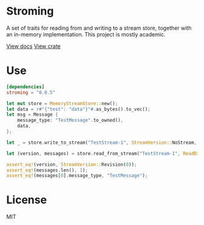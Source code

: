 # Stroming

A set of traits for reading from and writing to a stream store, together with an in-memory implementation. This project is mostly academic.

[View docs](https://docs.rs/stroming)
[View crate](https://crates.io/crates/stroming)

# Use

```toml
[dependencies]
stroming = "0.0.5"
```

```rust
let mut store = MemoryStreamStore::new();
let data = r#"{"test": "data"}"#.as_bytes().to_vec();
let msg = Message {
    message_type: "TestMessage".to_owned(),
    data,
};

let _ = store.write_to_stream("TestStream-1", StreamVersion::NoStream, &[msg]);

let (version, messages) = store.read_from_stream("TestStream-1", ReadDirection::Forwards);

assert_eq!(version, StreamVersion::Revision(0));
assert_eq!(messages.len(), 1);
assert_eq!(messages[0].message_type, "TestMessage");
```

# License

MIT
